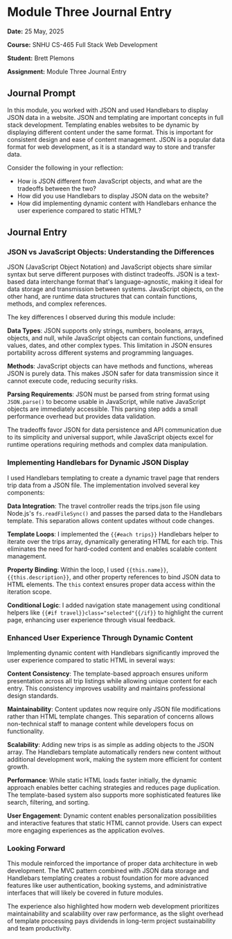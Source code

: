 # Module Three Journal Entry

**Date:** 25 May, 2025

**Course:** SNHU CS-465 Full Stack Web Development

**Student:** Brett Plemons

**Assignment:** Module Three Journal Entry

## Journal Prompt

In this module, you worked with JSON and used Handlebars to display JSON data in a website. JSON and templating are important concepts in full stack development. Templating enables websites to be dynamic by displaying different content under the same format. This is important for consistent design and ease of content management. JSON is a popular data format for web development, as it is a standard way to store and transfer data.

Consider the following in your reflection:

- How is JSON different from JavaScript objects, and what are the tradeoffs between the two?
- How did you use Handlebars to display JSON data on the website?
- How did implementing dynamic content with Handlebars enhance the user experience compared to static HTML?

## Journal Entry

### JSON vs JavaScript Objects: Understanding the Differences

JSON (JavaScript Object Notation) and JavaScript objects share similar syntax but serve different purposes with distinct tradeoffs. JSON is a text-based data interchange format that's language-agnostic, making it ideal for data storage and transmission between systems. JavaScript objects, on the other hand, are runtime data structures that can contain functions, methods, and complex references.

The key differences I observed during this module include:

**Data Types**: JSON supports only strings, numbers, booleans, arrays, objects, and null, while JavaScript objects can contain functions, undefined values, dates, and other complex types. This limitation in JSON ensures portability across different systems and programming languages.

**Methods**: JavaScript objects can have methods and functions, whereas JSON is purely data. This makes JSON safer for data transmission since it cannot execute code, reducing security risks.

**Parsing Requirements**: JSON must be parsed from string format using `JSON.parse()` to become usable in JavaScript, while native JavaScript objects are immediately accessible. This parsing step adds a small performance overhead but provides data validation.

The tradeoffs favor JSON for data persistence and API communication due to its simplicity and universal support, while JavaScript objects excel for runtime operations requiring methods and complex data manipulation.

### Implementing Handlebars for Dynamic JSON Display

I used Handlebars templating to create a dynamic travel page that renders trip data from a JSON file. The implementation involved several key components:

**Data Integration**: The travel controller reads the trips.json file using Node.js's `fs.readFileSync()` and passes the parsed data to the Handlebars template. This separation allows content updates without code changes.

**Template Loops**: I implemented the `{{#each trips}}` Handlebars helper to iterate over the trips array, dynamically generating HTML for each trip. This eliminates the need for hard-coded content and enables scalable content management.

**Property Binding**: Within the loop, I used `{{this.name}}`, `{{this.description}}`, and other property references to bind JSON data to HTML elements. The `this` context ensures proper data access within the iteration scope.

**Conditional Logic**: I added navigation state management using conditional helpers like `{{#if travel}}class="selected"{{/if}}` to highlight the current page, enhancing user experience through visual feedback.

### Enhanced User Experience Through Dynamic Content

Implementing dynamic content with Handlebars significantly improved the user experience compared to static HTML in several ways:

**Content Consistency**: The template-based approach ensures uniform presentation across all trip listings while allowing unique content for each entry. This consistency improves usability and maintains professional design standards.

**Maintainability**: Content updates now require only JSON file modifications rather than HTML template changes. This separation of concerns allows non-technical staff to manage content while developers focus on functionality.

**Scalability**: Adding new trips is as simple as adding objects to the JSON array. The Handlebars template automatically renders new content without additional development work, making the system more efficient for content growth.

**Performance**: While static HTML loads faster initially, the dynamic approach enables better caching strategies and reduces page duplication. The template-based system also supports more sophisticated features like search, filtering, and sorting.

**User Engagement**: Dynamic content enables personalization possibilities and interactive features that static HTML cannot provide. Users can expect more engaging experiences as the application evolves.

### Looking Forward

This module reinforced the importance of proper data architecture in web development. The MVC pattern combined with JSON data storage and Handlebars templating creates a robust foundation for more advanced features like user authentication, booking systems, and administrative interfaces that will likely be covered in future modules.

The experience also highlighted how modern web development prioritizes maintainability and scalability over raw performance, as the slight overhead of template processing pays dividends in long-term project sustainability and team productivity.